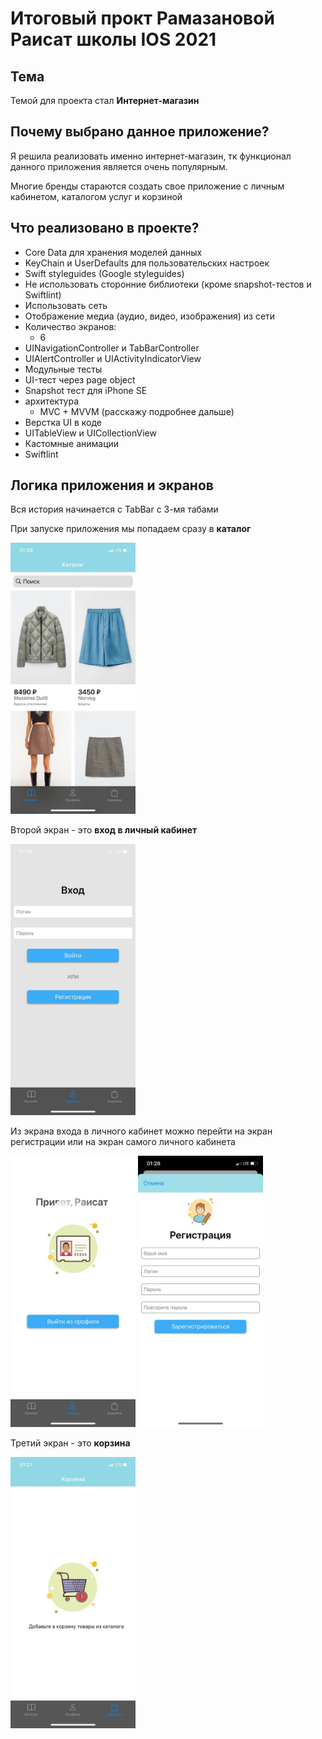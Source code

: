 #  Итоговый прокт Рамазановой Раисат школы IOS 2021  
 
## Тема
  Темой для проекта стал **Интернет-магазин**
 
## Почему выбрано данное приложение? 
  Я решила реализовать именно интернет-магазин, тк функционал данного приложения является очень популярным.
  
  Многие бренды стараются создать свое приложение с личным кабинетом, каталогом услуг и корзиной 
  
## Что реализовано в проекте?
- Core Data для хранения моделей данных
- KeyChain и UserDefaults для пользовательских настроек
- Swift styleguides (Google styleguides)
- Не использовать сторонние библиотеки (кроме snapshot-тестов и Swiftlint)
- Использовать сеть
- Отображение медиа (аудио, видео, изображения) из сети
- Количество экранов: 
  - 6
- UINavigationController и TabBarController
- UIAlertController и UIActivityIndicatorView
- Модульные тесты
- UI-тест через page object
- Snapshot тест для iPhone SE 
- архитектура 
  - MVC + MVVM (расскажу подробнее дальше)
- Верстка UI в коде
- UITableView и UICollectionView
- Кастомные анимации
- Swiftlint

## Логика приложения и экранов 
Вся история начинается с TabBar с 3-мя табами

При запуске приложения мы попадаем сразу в **каталог** 

<img src="https://raw.githubusercontent.com/RaisaRamazanova/Homework/main/photo_2021-09-19%2001.33.27.jpeg?token=APSVBYGGM3J7EO37PLE6P7TBIZWNY" width="200" />

 Второй экран - это **вход в личный кабинет**
 
 <img src="https://raw.githubusercontent.com/RaisaRamazanova/Homework/main/photo_2021-09-19%2001.34.03.jpeg?token=APSVBYEOVHZN36ZFK42PS63BIZWUU" width="200" />
 
 Из экрана входа в личного кабинет можно перейти на экран регистрации или на экран самого личного кабинета
 
 <img src="https://raw.githubusercontent.com/RaisaRamazanova/Homework/main/photo_2021-09-19%2001.34.00.jpeg?token=APSVBYCGX3VUXKGXTXI2LHLBIZWHI" width="200" />
 <img src="https://raw.githubusercontent.com/RaisaRamazanova/Homework/main/photo_2021-09-19%2001.33.49.jpeg?token=APSVBYF77T75ZUHI4EVZGFDBIZWSS" width="200" />
 
 Третий экран - это **корзина** 
 
 <img src="https://raw.githubusercontent.com/RaisaRamazanova/Homework/main/photo_2021-09-19%2001.33.53.jpeg?token=APSVBYCRVRLHVULCN2EXFPTBIZV3Q" width="200" />
